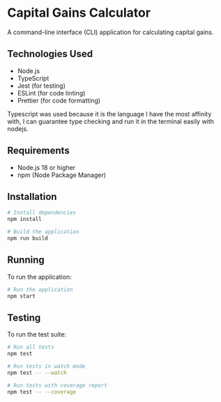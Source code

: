 # Capital Gains Calculator

A command-line interface (CLI) application for calculating capital gains.

## Technologies Used

- Node.js
- TypeScript
- Jest (for testing)
- ESLint (for code linting)
- Prettier (for code formatting)

Typescript was used because it is the language I have the most affinity with, I can guarantee type checking and run it in the terminal easily with nodejs.

## Requirements

- Node.js 18 or higher
- npm (Node Package Manager)

## Installation

```bash
# Install dependencies
npm install

# Build the application
npm run build
```

## Running

To run the application:

```bash
# Run the application
npm start
```

## Testing

To run the test suite:

```bash
# Run all tests
npm test

# Run tests in watch mode
npm test -- --watch

# Run tests with coverage report
npm test -- --coverage
```
